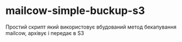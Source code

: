 # mailcow-simple-buckup-s3
Простий скрипт який використовує вбудований метод бекапування mailcow, архівує і передає в S3
